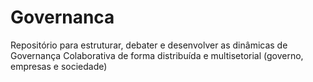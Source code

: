 # Governanca
Repositório para estruturar, debater e desenvolver as dinâmicas de Governança Colaborativa de forma distribuída e multisetorial (governo, empresas e sociedade)
